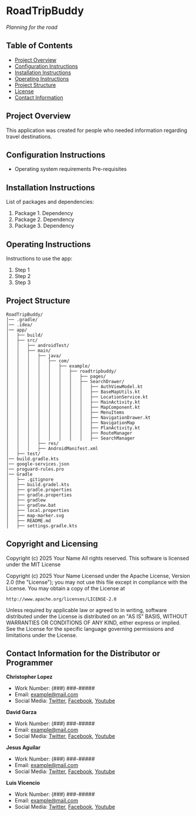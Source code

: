 
# RoadTripBuddy
*Planning for the road*

## Table of Contents
- [Project Overview](#project-overview)
- [Configuration Instructions](#configuration-instructions)
- [Installation Instructions](#installation-instructions)
- [Operating Instructions](#operating-instructions)
- [Project Structure](#project-structure)
- [License](#license)
- [Contact Information](#contact-information)

## Project Overview
This application was created for people who needed information regarding travel destinations.

## Configuration Instructions
- Operating system requirements
  Pre-requisites

## Installation Instructions
List of packages and dependencies:
1. Package 1. Dependency
2. Package 2. Dependency
3. Package 3. Dependency

## Operating Instructions
Instructions to use the app:
1. Step 1
2. Step 2
3. Step 3


## Project Structure
```plaintext
RoadTripBuddy/
│── .gradle/
│── .idea/
│── app/
│   ├── build/
│   ├── src/
│   │   ├── androidTest/
│   │   ├── main/
│   │   │   ├── java/
│   │   │   │   ├── com/
│   │   │   │   │   ├── example/
│   │   │   │   │   │   ├── roadtripbuddy/
│   │   │   │   │   │   │   ├── pages/
│   │   │   │   │   │   │   ├── SearchDrawer/
│   │   │   │   │   │   │   │   ├── AuthViewModel.kt
│   │   │   │   │   │   │   │   ├── BaseMapUtils.kt
│   │   │   │   │   │   │   │   ├── LocationService.kt
│   │   │   │   │   │   │   │   ├── MainActivity.kt
│   │   │   │   │   │   │   │   ├── MapComponent.kt
│   │   │   │   │   │   │   │   ├── MenuItems
│   │   │   │   │   │   │   │   ├── NavigationDrawer.kt
│   │   │   │   │   │   │   │   ├── NavigationMap
│   │   │   │   │   │   │   │   ├── PlanActivity.kt
│   │   │   │   │   │   │   │   ├── RouteManager
│   │   │   │   │   │   │   │   ├── SearchManager
│   │   │   ├── res/
│   │   │   ├── AndroidManifest.xml
│   ├── test/
│── build.gradle.kts
│── google-services.json
│── proguard-rules.pro
│── Gradle
│   ├── .gitignore
│   ├── build.gradel.kts
│   ├── gradle.properties
│   ├── gradle.properties
│   ├── gradlew
│   ├── gradlew.bat
│   ├── local.properties
│   ├── map-marker.svg
│   ├── README.md
│   ├── settings.gradle.kts
```

## Copyright and Licensing
Copyright (c) 2025 Your Name
All rights reserved.
This software is licensed under the MIT License

Copyright (c) 2025 Your Name
Licensed under the Apache License, Version 2.0 (the "License");
you may not use this file except in compliance with the License.
You may obtain a copy of the License at

    http://www.apache.org/licenses/LICENSE-2.0

Unless required by applicable law or agreed to in writing, software
distributed under the License is distributed on an "AS IS" BASIS,
WITHOUT WARRANTIES OR CONDITIONS OF ANY KIND, either express or implied.
See the License for the specific language governing permissions and
limitations under the License.

## Contact Information for the Distributor or Programmer

**Christopher Lopez**
- Work Number: (###) ###-#####
- Email: example@mail.com
- Social Media: [Twitter](https://example.com/), [Facebook](https://example.com/), [Youtube](https://example.com/)

**David Garza**
- Work Number: (###) ###-#####
- Email: example@mail.com
- Social Media: [Twitter](https://example.com/), [Facebook](https://example.com/), [Youtube](https://example.com/)
 
**Jesus Aguilar**
- Work Number: (###) ###-#####
- Email: example@mail.com
- Social Media: [Twitter](https://example.com/), [Facebook](https://example.com/), [Youtube](https://example.com/)

**Luis Vicencio**
- Work Number: (###) ###-#####
- Email: example@mail.com
- Social Media: [Twitter](https://example.com/), [Facebook](https://example.com/), [Youtube](https://example.com/)

